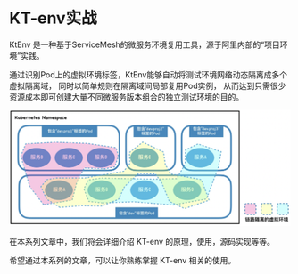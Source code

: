 # KT-env实战

KtEnv 是一种基于ServiceMesh的微服务环境复用工具，源于阿里内部的“项目环境”实践。

通过识别Pod上的虚拟环境标签，KtEnv能够自动将测试环境网络动态隔离成多个虚拟隔离域，
同时以简单规则在隔离域间局部复用Pod实例，
从而达到只需很少资源成本即可创建大量不同微服务版本组合的独立测试环境的目的。

![beginning1](./pictures/beginning1.png)

在本系列文章中，我们将会详细介绍 KT-env 的原理，使用，源码实现等等。

希望通过本系列的文章，可以让你熟练掌握 KT-env 相关的使用。
